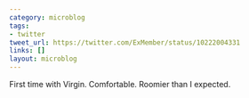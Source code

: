 ```yaml
---
category: microblog
tags:
- twitter
tweet_url: https://twitter.com/ExMember/status/10222004331
links: []
layout: microblog
---
```

First time with Virgin. Comfortable. Roomier than I expected.
